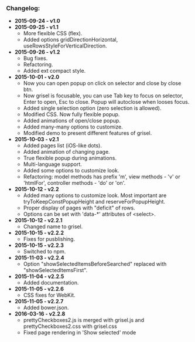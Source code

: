 <h3>Changelog:</h3>
<ul>
<li><b>2015-09-24 - v1.0</b></li>
<li><b>2015-09-25 - v1.1</b>
<ul>
<li>More flexible CSS (flex).</li>
<li>Added options gridDirectionHorizontal, useRowsStyleForVerticalDirection.</li>
</ul>
</li>
<li><b>2015-09-26 - v1.2</b>
<ul>
<li>Bug fixes.</li>
<li>Refactoring.</li>
<li>Added ext compact style.</li>
</ul>
</li>
<li><b>2015-10-01 - v2.0</b><br>
<ul>
<li>Now you can open popup on click on selector and close by close btn.</li>
<li>Now grisel is focusable, you can use Tab key to focus on selector, Enter
to open, Esc to close. Popup will autoclose when looses focus.</li>
<li>Added single selection option (zero selection is allowed).</li>
<li>Modified CSS. Now fully flexible popup.</li>
<li>Added animations of open/close popup.</li>
<li>Added many-many options to customize.</li>
<li>Modified demo to present different features of grisel.</li>
</ul>
</li>
<li><b>2015-10-03 - v2.1</b><br>
<ul>
<li>Added pages list (iOS-like dots).</li>
<li>Added animation of changing page.</li>
<li>True flexible popup during animations.</li>
<li>Multi-language support.</li>
<li>Added some options to customize look.</li>
<li>Refactoring: model methods has prefix 'm', view methods - 'v' or
'htmlFor', controller methods - 'do' or 'on'.</li>
</ul>
</li>
<li><b>2015-10-12 - v2.2</b><br>
<ul>
<li>Added many options to customize look. Most important are tryToKeepConstPopupHeight and reserveForPopupHeight.</li>
<li>Proper display of pages with "deficit" of rows.</li>
<li>Options can be set with 'data-*' attributes of &lt;select&gt;.</li>
</ul>
<li><b>2015-10-12 - v2.2.1</b><br>
<ul>
<li>Changed name to grisel.</li>
</ul>
<li><b>2015-10-15 - v2.2.2</b><br>
<ul>
<li>Fixes for pusblishing.</li>
</ul>
<li><b>2015-10-15 - v2.2.3</b><br>
<ul>
<li>Switched to npm.</li>
</ul>
<li><b>2015-11-03 - v2.2.4</b><br>
<ul>
<li>Option "showSelectedItemsBeforeSearched" replaced with "showSelectedItemsFirst".</li>
</ul>
<li><b>2015-11-04 - v2.2.5</b><br>
<ul>
<li>Added documentation.</li>
</ul>
<li><b>2015-11-05 - v2.2.6</b><br>
<ul>
<li>CSS fixes for WebKit.</li>
</ul>
<li><b>2015-11-05 - v2.2.7</b><br>
<ul>
<li>Added bower.json.</li>
</ul>
<li><b>2016-03-16 - v2.2.8</b><br>
<ul>
<li>prettyCheckboxes2.js is merged with grisel.js and prettyCheckboxes2.css with grisel.css</li>
<li>Fixed page rendering in 'Show selected' mode</li>
</ul>
</ul>
